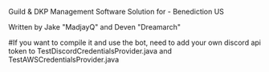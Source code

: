 Guild & DKP Management Software Solution for <Way Of The Road> - Benediction US
  
Written by Jake "MadjayQ" and Deven "Dreamarch"
  
#If you want to compile it and use the bot, need to add your own discord api token to TestDiscordCredentialsProvider.java and TestAWSCredentialsProvider.java
